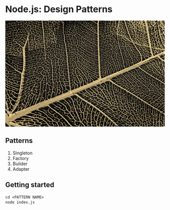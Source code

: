 # Node.js: Design Patterns

![](patterns.jpg)


## Patterns

1. Singleton 
2. Factory
3. Builder
4. Adapter


## Getting started

```shell
cd <PATTERN NAME>
node index.js
```